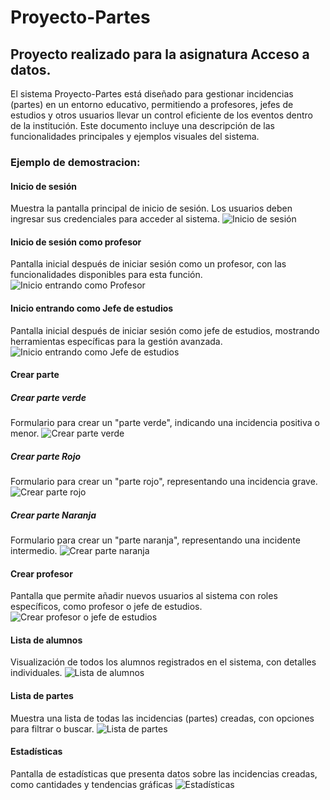 # Proyecto-Partes

## Proyecto realizado para la asignatura Acceso a datos.
El sistema Proyecto-Partes está diseñado para gestionar incidencias (partes) en un entorno educativo, permitiendo a profesores, jefes de estudios y otros usuarios llevar un control eficiente de los eventos dentro de la institución. Este documento incluye una descripción de las funcionalidades principales y ejemplos visuales del sistema.

### Ejemplo de demostracion:
#### Inicio de sesión  
Muestra la pantalla principal de inicio de sesión. Los usuarios deben ingresar sus credenciales para acceder al sistema.
![Inicio de sesión](https://github.com/PabloVillagranGonz/Proyecto-Partes/blob/main/Imagenes/Inicio-Sesion.png)

#### Inicio de sesión como profesor  
Pantalla inicial después de iniciar sesión como un profesor, con las funcionalidades disponibles para esta función.
![Inicio entrando como Profesor](https://github.com/PabloVillagranGonz/Proyecto-Partes/blob/main/Imagenes/Inicio-Profesor.png)

#### Inicio entrando como Jefe de estudios  
Pantalla inicial después de iniciar sesión como jefe de estudios, mostrando herramientas específicas para la gestión avanzada.
![Inicio entrando como Jefe de estudios](https://github.com/PabloVillagranGonz/Proyecto-Partes/blob/main/Imagenes/Inicio-JefeEstudios.png)

#### Crear parte  
   ##### Crear parte verde  
Formulario para crear un "parte verde", indicando una incidencia positiva o menor.
![Crear parte verde](https://github.com/PabloVillagranGonz/Proyecto-Partes/blob/main/Imagenes/Parte-Verde.png)

   ##### Crear parte Rojo  
Formulario para crear un "parte rojo", representando una incidencia grave.
![Crear parte rojo](https://github.com/PabloVillagranGonz/Proyecto-Partes/blob/main/Imagenes/Parte-Rojo.png)

   ##### Crear parte Naranja  
Formulario para crear un "parte naranja", representando una incidente intermedio.
![Crear parte naranja](https://github.com/PabloVillagranGonz/Proyecto-Partes/blob/main/Imagenes/Parte-Naranja.png)

#### Crear profesor  
Pantalla que permite añadir nuevos usuarios al sistema con roles específicos, como profesor o jefe de estudios.
![Crear profesor o jefe de estudios](https://github.com/PabloVillagranGonz/Proyecto-Partes/blob/main/Imagenes/Crear-Profesor.png)

#### Lista de alumnos  
Visualización de todos los alumnos registrados en el sistema, con detalles individuales. 
![Lista de alumnos](https://github.com/PabloVillagranGonz/Proyecto-Partes/blob/main/Imagenes/Lista-Alumnos.png)

#### Lista de partes  
Muestra una lista de todas las incidencias (partes) creadas, con opciones para filtrar o buscar.
![Lista de partes](https://github.com/PabloVillagranGonz/Proyecto-Partes/blob/main/Imagenes/Lista-Partes.png)

#### Estadísticas
Pantalla de estadísticas que presenta datos sobre las incidencias creadas, como cantidades y tendencias gráficas
![Estadísticas](https://github.com/PabloVillagranGonz/Proyecto-Partes/blob/main/Imagenes/Estadisticas.png)

